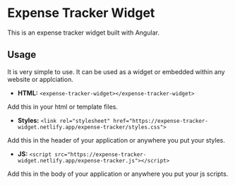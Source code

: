 # Expense Tracker Widget

This is an expense tracker widget built with Angular.

## Usage

It is very simple to use. It can be used as a widget or embedded within any website or applciation.

* **HTML:** `<expense-tracker-widget></expense-tracker-widget>`

Add this in your html or template files.
  
* **Styles:** `<link rel="stylesheet" href="https://expense-tracker-widget.netlify.app/expense-tracker/styles.css">`

Add this in the header of your application or anywhere you put your styles.

* **JS:** `<script src="https://expense-tracker-widget.netlify.app/expense-tracker.js"></script>`

Add this in the body of your application or anywhere you put your js scripts.
